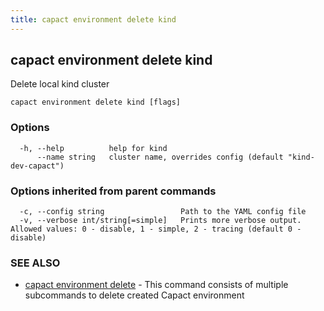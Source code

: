 ```yaml
---
title: capact environment delete kind
---
```


## capact environment delete kind

Delete local kind cluster

```
capact environment delete kind [flags]
```

### Options

```
  -h, --help          help for kind
      --name string   cluster name, overrides config (default "kind-dev-capact")
```

### Options inherited from parent commands

```
  -c, --config string                 Path to the YAML config file
  -v, --verbose int/string[=simple]   Prints more verbose output. Allowed values: 0 - disable, 1 - simple, 2 - tracing (default 0 - disable)
```

### SEE ALSO

* [capact environment delete](capact_environment_delete.md)	 - This command consists of multiple subcommands to delete created Capact environment

